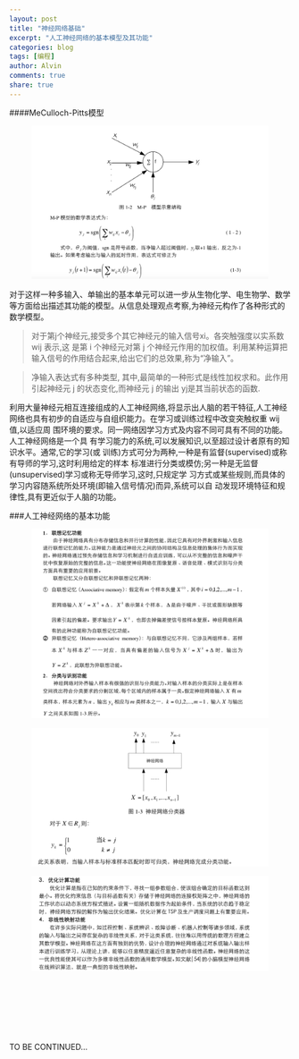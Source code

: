 ```yaml
---
layout: post
title: "神经网络基础"
excerpt: "人工神经网络的基本模型及其功能"
categories: blog
tags: [编程]
author: Alvin
comments: true
share: true
---
```

####MeCulloch-Pitts模型   
<figure >
<img src="/postimage/mp.jpg" alt="M-P model">
</figure> 

对于这样一种多输入、单输出的基本单元可以进一步从生物化学、电生物学、数学等方面给出描述其功能的模型。从信息处理观点考察,为神经元构作了各种形式的数学模型。
>对于第j个神经元,接受多个其它神经元的输入信号xi。各突触强度以实系数 wij 表示,这 是第 i 个神经元对第 j 个神经元作用的加权值。利用某种运算把输入信号的作用结合起来,给出它们的总效果,称为“净输入”。 
   
>净输入表达式有多种类型, 其中,最简单的一种形式是线性加权求和。此作用引起神经元 j 的状态变化,而神经元 j 的输出 yj是其当前状态的函数.

利用大量神经元相互连接组成的人工神经网络,将显示出人脑的若干特征,人工神经网络也具有初步的自适应与自组织能力。在学习或训练过程中改变突触权重 wij 值,以适应周 围环境的要求。同一网络因学习方式及内容不同可具有不同的功能。人工神经网络是一个具 有学习能力的系统,可以发展知识,以至超过设计者原有的知识水平。通常,它的学习(或 训练)方式可分为两种,一种是有监督(supervised)或称有导师的学习,这时利用给定的样本 标准进行分类或模仿;另一种是无监督(unsupervised)学习或称无导师学习,这时,只规定学 习方式或某些规则,而具体的学习内容随系统所处环境(即输入信号情况)而异,系统可以自 动发现环境特征和规律性,具有更近似于人脑的功能。    

###人工神经网络的基本功能   
<figure >
<img src="/postimage/功能1.jpg" alt="功能1">
</figure>   

<figure >
<img src="/postimage/功能2.jpg" alt="功能2">
</figure>   

<figure >
<img src="/postimage/功能3.jpg" alt="功能3">
</figure> 


&nbsp;   
&nbsp;  

&nbsp;  

&nbsp;   

   







TO BE CONTINUED...   







<!-- 多说评论框 start -->
<div class="ds-thread" data-thread-key="ASD" data-title="ASD" ></div>
<!-- 多说评论框 end -->
<!-- 多说公共JS代码 start (一个网页只需插入一次) -->
<script type="text/javascript">
var duoshuoQuery = {short_name:"goaheadalvin"};
(function() {
var ds = document.createElement('script');
ds.type = 'text/javascript';ds.async = true;
ds.src = (document.location.protocol == 'https:' ? 'https:' : 'http:') + '//static.duoshuo.com/embed.js';
ds.charset = 'UTF-8';
(document.getElementsByTagName('head')[0] 
|| document.getElementsByTagName('body')[0]).appendChild(ds);
})();
</script>
<!-- 多说公共JS代码 end -->